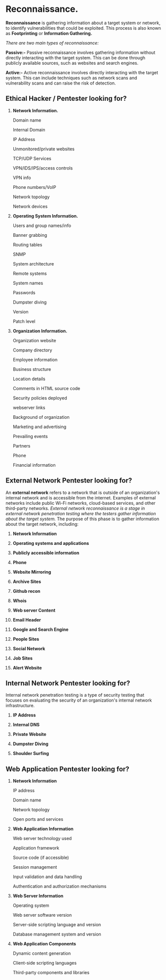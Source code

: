 # Reconnaissance.

**Reconnaissance** is gathering information about a target system or network, to identify vulnerabilities that could be exploited. This process is also known as **Footprinting** or **Information Gathering.**

*There are two main types of reconnaissance:*

**Passive:-** Passive reconnaissance involves gathering information without directly interacting with the target system. This can be done through publicly available sources, such as websites and search engines.

**Active:-** Active reconnaissance involves directly interacting with the target system. This can include techniques such as network scans and vulnerability scans and can raise the risk of detection.

## Ethical Hacker / Pentester looking for?

1.  **Network Information.**

    Domain name

    Internal Domain
    
    IP Address
    
    Unmonitored/private websites
    
    TCP/UDP Services
    
    VPN/IDS/IPS/access controls
    
    VPN info
    
    Phone numbers/VoIP
    
    Network topology
    
    Network devices

2.  **Operating System Information.**

    Users and group names/info

    Banner grabbing
    
    Routing tables
    
    SNMP
    
    System architecture
    
    Remote systems
    
    System names
    
    Passwords
    
    Dumpster diving
    
    Version
    
    Patch level

3.  **Organization Information.**

    Organization website
    
    Company directory

    Employee information
    
    Business structure
    
    Location details
    
    Comments in HTML source code
    
    Security policies deployed
    
    webserver links
    
    Background of organization
    
    Marketing and advertising
    
    Prevailing events
    
    Partners
    
    Phone
    
    Financial information

## External Network Pentester looking for?

An **external network** refers to a network that is outside of an organization's internal network and is accessible from the internet. Examples of external networks include public Wi-Fi networks, cloud-based services, and other third-party networks. *External network reconnaissance is a stage in external network penetration testing where the testers gather information about the target system.* The purpose of this phase is to gather information about the target network, including:

1.  **Network Information**

2.  **Operating systems and applications**

3.  **Publicly accessible information**

4.  **Phone**

5.  **Website Mirroring**

6.  **Archive Sites**

7.  **Github recon**

8.  **Whois**

9.  **Web server Content**

10. **Email Header**

11. **Google and Search Engine**

12. **People Sites**

13. **Social Network**

14. **Job Sites**

15. **Alert Website**

## Internal Network Pentester looking for?

Internal network penetration testing is a type of security testing that focuses on evaluating the security of an organization's internal network infrastructure.

1.  **IP Address**

2.  **Internal DNS**

3.  **Private Website**

4.  **Dumpster Diving**

5.  **Shoulder Surfing**

## Web Application Pentester looking for?

1.  **Network Information**

    IP address
    
    Domain name
    
    Network topology
    
    Open ports and services

2.  **Web Application Information**

    Web server technology used
    
    Application framework
    
    Source code (if accessible)
    
    Session management
    
    Input validation and data handling
    
    Authentication and authorization mechanisms

3.  **Web Server Information**

    Operating system
    
    Web server software version
    
    Server-side scripting language and version
    
    Database management system and version

4.  **Web Application Components**

    Dynamic content generation
    
    Client-side scripting languages
    
    Third-party components and libraries
